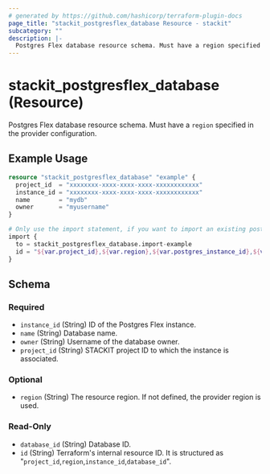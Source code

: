 ```yaml
---
# generated by https://github.com/hashicorp/terraform-plugin-docs
page_title: "stackit_postgresflex_database Resource - stackit"
subcategory: ""
description: |-
  Postgres Flex database resource schema. Must have a region specified in the provider configuration.
---
```


# stackit_postgresflex_database (Resource)

Postgres Flex database resource schema. Must have a `region` specified in the provider configuration.

## Example Usage

```terraform
resource "stackit_postgresflex_database" "example" {
  project_id  = "xxxxxxxx-xxxx-xxxx-xxxx-xxxxxxxxxxxx"
  instance_id = "xxxxxxxx-xxxx-xxxx-xxxx-xxxxxxxxxxxx"
  name        = "mydb"
  owner       = "myusername"
}

# Only use the import statement, if you want to import an existing postgresflex database
import {
  to = stackit_postgresflex_database.import-example
  id = "${var.project_id},${var.region},${var.postgres_instance_id},${var.postgres_database_id}"
}
```

<!-- schema generated by tfplugindocs -->
## Schema

### Required

- `instance_id` (String) ID of the Postgres Flex instance.
- `name` (String) Database name.
- `owner` (String) Username of the database owner.
- `project_id` (String) STACKIT project ID to which the instance is associated.

### Optional

- `region` (String) The resource region. If not defined, the provider region is used.

### Read-Only

- `database_id` (String) Database ID.
- `id` (String) Terraform's internal resource ID. It is structured as "`project_id`,`region`,`instance_id`,`database_id`".
